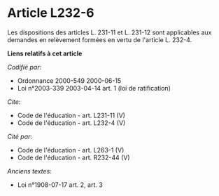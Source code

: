 # Article L232-6

Les dispositions des articles L. 231-11 et L. 231-12 sont applicables aux demandes en relèvement formées en vertu de
l'article L. 232-4.

**Liens relatifs à cet article**

_Codifié par_:

  - Ordonnance 2000-549 2000-06-15
  - Loi n°2003-339 2003-04-14 art. 1 (loi de ratification)

_Cite_:

  - Code de l'éducation - art. L231-11 (V)
  - Code de l'éducation - art. L232-4 (V)

_Cité par_:

  - Code de l'éducation - art. L263-1 (V)
  - Code de l'éducation - art. R232-44 (V)

_Anciens textes_:

  - Loi n°1908-07-17 art. 2, art. 3
